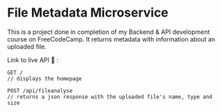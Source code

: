 # File Metadata Microservice

This is a project done in completion of my Backend & API development course on FreeCodeCamp. It returns metadata with information about an uploaded file.

Link to live API :link: : 

```
GET / 
// displays the homepage

POST /api/fileanalyse
// returns a json response with the uploaded file's name, type and size
```
